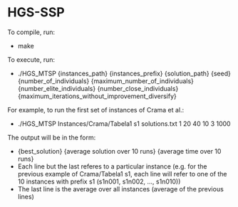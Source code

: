 # HGS-SSP

To compile, run:

* make

To execute, run:

* ./HGS_MTSP {instances_path} {instances_prefix} {solution_path} {seed} {number_of_individuals} {maximum_number_of_individuals} {number_elite_individuals} {number_close_individuals} {maximum_iterations_without_improvement_diversify}

For example, to run the first set of instances of Crama et al.:

* ./HGS_MTSP Instances/Crama/Tabela1 s1 solutions.txt 1 20 40 10 3 1000

The output will be in the form:

* {best_solution} {average solution over 10 runs} {average time over 10 runs}
* Each line but the last referes to a particular instance (e.g. for the previous example of Crama/Tabela1 s1, each line will refer to one of the 10 instances with prefix s1 (s1n001, s1n002, ..., s1n010))
* The last line is the average over all instances (average of the previous lines)
